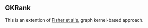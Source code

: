 ## GKRank
This is an extention of [Fisher et al's.][1] graph kernel-based approach.


[1]: https://techmatt.github.io/pdfs/graphKernel.pdf
